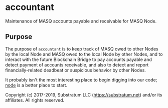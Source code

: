# accountant
Maintenance of MASQ accounts payable and receivable for MASQ Node.

## Purpose
The purpose of `accountant` is to keep track of MASQ owed to other Nodes by the local Node and MASQ owed to the local
Node by other Nodes, and to interact with the future Blockchain Bridge to pay accounts payable and detect payment of accounts
receivable, and also to detect and report financially-related deadbeat or suspicious behavior by other Nodes.

It probably isn't the most interesting place to begin digging into our code;
[node](https://github.com/MASQ-Project/Node/tree/master/node)
is a better place to start.

Copyright (c) 2017-2019, Substratum LLC (https://substratum.net) and/or its affiliates. All rights reserved.
